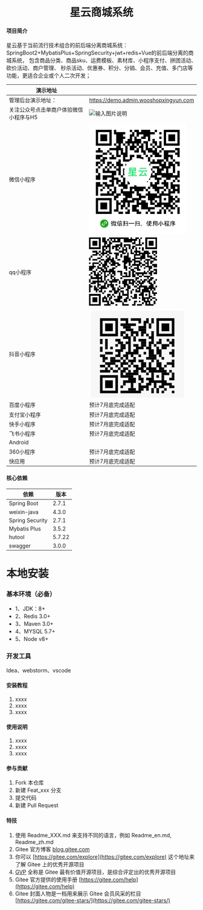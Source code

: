 <h1 style="text-align: center">星云商城系统</h1>

#### 项目简介
星云基于当前流行技术组合的前后端分离商城系统： SpringBoot2+MybatisPlus+SpringSecurity+jwt+redis+Vue的前后端分离的商城系统， 包含商品分类、商品sku、运费模板、素材库、小程序支付、拼团活动、砍价活动、商户管理、 秒杀活动、优惠券、积分、分销、会员、充值、多门店等功能，更适合企业或个人二次开发；


|  演示地址 |   |
|---|---|
| 管理后台演示地址：    |  https://demo.admin.wooshopxingyun.com |
| 关注公众号点击单商户体验微信小程序与H5  | ![输入图片说明](https://images.gitee.com/uploads/images/2022/0716/181533_d9daa086_11349112.jpeg "qrcode_for_gh_34624ccb5486_258.jpg")  |
|  微信小程序 |  ![输入图片说明](gh_99c8025b8c5b_258%20(1).jpg) |
|  qq小程序 |  ![输入图片说明](qq%E5%B0%8F%E7%A8%8B%E5%BA%8F.png) |
|  抖音小程序 | ![输入图片说明](zijietiaodon.png)  |
| 百度小程序  | 预计7月底完成适配  |
|  支付宝小程序 | 预计7月底完成适配  |
|  快手小程序 |  预计7月底完成适配 |
|  飞书小程序 | 预计7月底完成适配  |
| Android  |   |
| 360小程序  | 预计7月底完成适配  |
| 快应用  | 预计7月底完成适配  |


#### 核心依赖

| 依赖              | 版本     |
|-----------------|--------|
| Spring Boot     | 2.7.1  |
| weixin-java     | 4.3.0  |
| Spring Security | 2.7.1  |
| Mybatis Plus    | 3.5.2  |
| hutool          | 5.7.22 |
| swagger         | 3.0.0  |

# 本地安装
### 基本环境（必备）
- 1、JDK：8+
- 2、Redis 3.0+
- 3、Maven 3.0+
- 4、MYSQL 5.7+
- 5、Node v8+
### 开发工具
Idea、webstorm、vscode


#### 安装教程

1.  xxxx
2.  xxxx
3.  xxxx

#### 使用说明

1.  xxxx
2.  xxxx
3.  xxxx

#### 参与贡献

1.  Fork 本仓库
2.  新建 Feat_xxx 分支
3.  提交代码
4.  新建 Pull Request


#### 特技

1.  使用 Readme\_XXX.md 来支持不同的语言，例如 Readme\_en.md, Readme\_zh.md
2.  Gitee 官方博客 [blog.gitee.com](https://blog.gitee.com)
3.  你可以 [https://gitee.com/explore](https://gitee.com/explore) 这个地址来了解 Gitee 上的优秀开源项目
4.  [GVP](https://gitee.com/gvp) 全称是 Gitee 最有价值开源项目，是综合评定出的优秀开源项目
5.  Gitee 官方提供的使用手册 [https://gitee.com/help](https://gitee.com/help)
6.  Gitee 封面人物是一档用来展示 Gitee 会员风采的栏目 [https://gitee.com/gitee-stars/](https://gitee.com/gitee-stars/)
